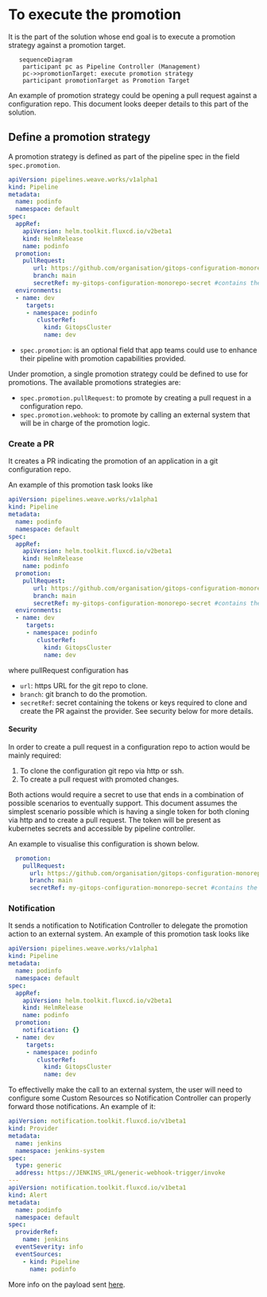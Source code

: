 # To execute the promotion

It is the part of the solution whose end goal is to execute a promotion strategy against a promotion target.

```mermaid
   sequenceDiagram
    participant pc as Pipeline Controller (Management)
    pc->>promotionTarget: execute promotion strategy
    participant promotionTarget as Promotion Target
```
An example of promotion strategy could be opening a pull request against a configuration repo. This document looks
deeper details to this part of the solution.

## Define a promotion strategy

A promotion strategy is defined as part of the pipeline spec in the field `spec.promotion`.
```yaml
apiVersion: pipelines.weave.works/v1alpha1
kind: Pipeline
metadata:
  name: podinfo
  namespace: default
spec:
  appRef:
    apiVersion: helm.toolkit.fluxcd.io/v2beta1
    kind: HelmRelease
    name: podinfo
  promotion:
    pullRequest:
       url: https://github.com/organisation/gitops-configuration-monorepo.git
       branch: main
       secretRef: my-gitops-configuration-monorepo-secret #contains the github token to clone and create PR
  environments:
  - name: dev
     targets:
     - namespace: podinfo
        clusterRef:
          kind: GitopsCluster
          name: dev
```

- `spec.promotion`: is an optional field that app teams could use to enhance their pipeline with promotion capabilities provided.

Under promotion, a single promotion strategy could be defined to use for promotions. The available promotions strategies are:

- `spec.promotion.pullRequest`: to promote by creating a pull request in a configuration repo.
- `spec.promotion.webhook`: to promote by calling an external system that will be in charge of the promotion logic.

### Create a PR

It creates a PR indicating the promotion of an application in a git configuration repo.

An example of this promotion task looks like

```yaml
apiVersion: pipelines.weave.works/v1alpha1
kind: Pipeline
metadata:
  name: podinfo
  namespace: default
spec:
  appRef:
    apiVersion: helm.toolkit.fluxcd.io/v2beta1
    kind: HelmRelease
    name: podinfo
  promotion:
    pullRequest:
       url: https://github.com/organisation/gitops-configuration-monorepo.git
       branch: main
       secretRef: my-gitops-configuration-monorepo-secret #contains the github token to clone and create PR
  environments:
  - name: dev
     targets:
     - namespace: podinfo
        clusterRef:
          kind: GitopsCluster
          name: dev
```
where pullRequest configuration has

- `url`: https URL for the git repo to clone.
- `branch`: git branch to do the promotion.
- `secretRef`: secret containing the tokens or keys required to clone and create the PR against the provider. See security below for more details.

#### Security

In order to create a pull request in a configuration repo to action would be mainly required:

1. To clone the configuration git repo via http or ssh.
2. To create a pull request with promoted changes.

Both actions would require a secret to use that ends in a combination of possible scenarios to eventually support.
This document assumes the simplest scenario possible which is having a single token for both
cloning via http and to create a pull request. The token will be present as kubernetes secrets and accessible by pipeline controller.

An example to visualise this configuration is shown below.

```yaml
  promotion:
    pullRequest:
      url: https://github.com/organisation/gitops-configuration-monorepo.git
      branch: main
      secretRef: my-gitops-configuration-monorepo-secret #contains the github token to clone and create PR
```
### Notification

It sends a notification to Notification Controller to delegate the promotion action to an external system. An example of this promotion task looks like

```yaml
apiVersion: pipelines.weave.works/v1alpha1
kind: Pipeline
metadata:
  name: podinfo
  namespace: default
spec:
  appRef:
    apiVersion: helm.toolkit.fluxcd.io/v2beta1
    kind: HelmRelease
    name: podinfo
  promotion:
    notification: {}
  - name: dev
     targets:
     - namespace: podinfo
        clusterRef:
          kind: GitopsCluster
          name: dev
```

To effectivelly make the call to an external system, the user will need to configure some Custom Resources so Notification Controller can properly forward those notifications. An example of it:

```yaml
apiVersion: notification.toolkit.fluxcd.io/v1beta1
kind: Provider
metadata:
  name: jenkins
  namespace: jenkins-system
spec:
  type: generic
  address: https://JENKINS_URL/generic-webhook-trigger/invoke
---
apiVersion: notification.toolkit.fluxcd.io/v1beta1
kind: Alert
metadata:
  name: podinfo
  namespace: default
spec:
  providerRef:
    name: jenkins
  eventSeverity: info
  eventSources:
    - kind: Pipeline
      name: podinfo
```

More info on the payload sent [here](https://fluxcd.io/flux/components/notification/provider/#generic-webhook).
